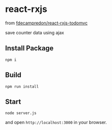 # react-rxjs

from [fdecampredon/react-rxjs-todomvc](https://github.com/fdecampredon/react-rxjs-todomvc)

save counter data using ajax

## Install Package

```
npm i
```


## Build

```
npm run install
```

## Start

```
node server.js
```

and open `http://localhost:3000` in your browser.
